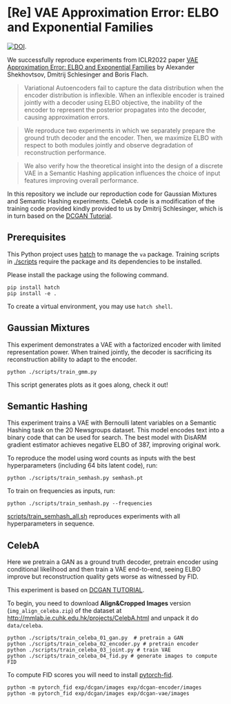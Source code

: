 # [Re] VAE Approximation Error: ELBO and Exponential Families

[![DOI](https://zenodo.org/badge/570906559.svg)](https://zenodo.org/badge/latestdoi/570906559).

We successfully reproduce experiments from ICLR2022 paper [VAE Approximation Error: ELBO and Exponential Families](https://openreview.net/forum?id=OIs3SxU5Ynl) by Alexander Shekhovtsov, Dmitrij Schlesinger and Boris Flach.

> Variational Autoencoders fail to capture the data distribution when the encoder distribution is inflexible. When an inflexible encoder is trained jointly with a decoder using ELBO objective, the inability of the encoder to represent the posterior propagates into the decoder, causing approximation errors.

> We reproduce two experiments in which we separately prepare the ground truth decoder and the encoder. Then, we maximize ELBO with respect to both modules jointly and observe degradation of reconstruction performance.

> We also verify how the theoretical insight into the design of a discrete VAE in a Semantic Hashing application influences the choice of input features improving overall performance.

In this repository we include our reproduction code for Gaussian Mixtures and Semantic Hashing experiments. CelebA code is a modification of the training code provided kindly provided to us by Dmitrij Schlesinger, which is in turn based on the [DCGAN Tutorial](https://pytorch.org/tutorials/beginner/dcgan_faces_tutorial.html).


## Prerequisites

This Python project uses [hatch](https://hatch.pypa.io/latest/intro/) to manage the `va` package.
Training scripts in [./scripts](./scripts) require the package and its dependencies to be installed.

Please install the package using the following command.

```
pip install hatch
pip install -e .
```

To create a virtual environment, you may use `hatch shell`.

## Gaussian Mixtures

This experiment demonstrates a VAE with a factorized encoder with limited representation power.
When trained jointly, the decoder is sacrificing its reconstruction ability to adapt to the encoder.

```
python ./scripts/train_gmm.py
```

This script generates plots as it goes along, check it out!

## Semantic Hashing

This experiment trains a VAE with Bernoulli latent variables on a Semantic Hashing task on the 20 Newsgroups dataset. This model encodes text into a binary code that can be used for search. The best model with DisARM gradient estimator achieves negative ELBO of 387, improving original work.

To reproduce the model using word counts as inputs with the best hyperparameters (including 64 bits latent code), run:

```
python ./scripts/train_semhash.py semhash.pt
```

To train on frequencies as inputs, run:

```
python ./scripts/train_semhash.py --frequencies
```

[scripts/train_semhash_all.sh](scripts/train_semhash_all.sh) reproduces experiments with all hyperparameters in sequence.



## CelebA

Here we pretrain a GAN as a ground truth decoder, pretrain encoder using conditional likelihood and then train a VAE end-to-end, seeing ELBO improve but reconstruction quality gets worse as witnessed by FID.

This experiment is based on [DCGAN TUTORIAL](https://pytorch.org/tutorials/beginner/dcgan_faces_tutorial.html).

To begin, you need to download **Align&Cropped Images** version (`img_align_celeba.zip`) of the dataset at http://mmlab.ie.cuhk.edu.hk/projects/CelebA.html and unpack it do `data/celeba`.


```
python ./scripts/train_celeba_01_gan.py  # pretrain a GAN
python ./scripts/train_celeba_02_encoder.py # pretrain encoder
python ./scripts/train_celeba_03_joint.py # train VAE
python ./scripts/train_celeba_04_fid.py # generate images to compute FID
```

To compute FID scores you will need to install [pytorch-fid](https://github.com/mseitzer/pytorch-fid).

```
python -m pytorch_fid exp/dcgan/images exp/dcgan-encoder/images
python -m pytorch_fid exp/dcgan/images exp/dcgan-vae/images
```
